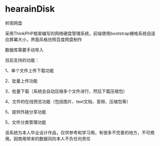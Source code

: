 # hearainDisk
听雨网盘

采用ThinkPHP框架编写的网络硬盘管理系统，前端使用bootstrap栅格系统自适应屏幕大小，界面风格仿照百度网盘制作

数据库需要手动导入

目前支持的功能：

1、单个文件上传下载功能

2、批量上传功能

3、批量下载（系统会自动压缩多个文件进行，然后下载压缩包）

4、文件的在线预览功能（包括图片、text文档、音频、压缩包等）

5、提供外链分享功能

5、文件分类管理功能

该系统为本人毕业设计作品，仅供参考和学习用，有很多不完善的地方，不可商用。因商用带来的数据风险本人不负任何责任

